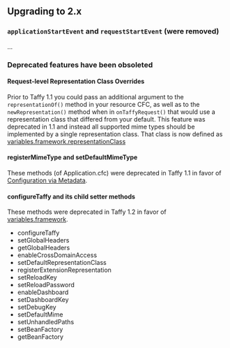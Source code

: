 ## Upgrading to 2.x

### `applicationStartEvent` and `requestStartEvent` (were removed)

...

### Deprecated features have been obsoleted

#### Request-level Representation Class Overrides

Prior to Taffy 1.1 you could pass an additional argument to the `representationOf()` method in your resource CFC, as well as to the `newRepresentation()` method when in `onTaffyRequest()` that would use a representation class that differed from your default. This feature was deprecated in 1.1 and instead all supported mime types should be implemented by a single representation class. That class is now defined as [variables.framework.representationClass](https://github.com/atuttle/Taffy/wiki/List-of-all-variables.framework-settings#representationclass)

#### registerMimeType and setDefaultMimeType

These methods (of Application.cfc) were deprecated in Taffy 1.1 in favor of [Configuration via Metadata](https://github.com/atuttle/Taffy/wiki/Configuration-via-Metadata).

#### configureTaffy and its child setter methods

These methods were deprecated in Taffy 1.2 in favor of [variables.framework](https://github.com/atuttle/Taffy/wiki/List-of-all-variables.framework-settings).

* configureTaffy
* setGlobalHeaders
* getGlobalHeaders
* enableCrossDomainAccess
* setDefaultRepresentationClass
* registerExtensionRepresentation
* setReloadKey
* setReloadPassword
* enableDashboard
* setDashboardKey
* setDebugKey
* setDefaultMime
* setUnhandledPaths
* setBeanFactory
* getBeanFactory